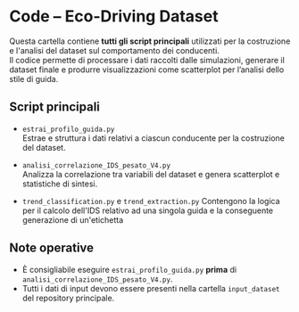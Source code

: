 # Code – Eco-Driving Dataset

Questa cartella contiene **tutti gli script principali** utilizzati per la costruzione e l'analisi del dataset sul comportamento dei conducenti.  
Il codice permette di processare i dati raccolti dalle simulazioni, generare il dataset finale e produrre visualizzazioni come scatterplot per l’analisi dello stile di guida.

## Script principali

- `estrai_profilo_guida.py`  
  Estrae e struttura i dati relativi a ciascun conducente per la costruzione del dataset.

- `analisi_correlazione_IDS_pesato_V4.py`  
  Analizza la correlazione tra variabili del dataset e genera scatterplot e statistiche di sintesi.

- `trend_classification.py` e `trend_extraction.py`
  Contengono la logica per il calcolo dell'IDS relativo ad una singola guida e la conseguente generazione di un'etichetta

## Note operative

- È consigliabile eseguire `estrai_profilo_guida.py` **prima** di `analisi_correlazione_IDS_pesato_V4.py`.
- Tutti i dati di input devono essere presenti nella cartella `input_dataset` del repository principale.
